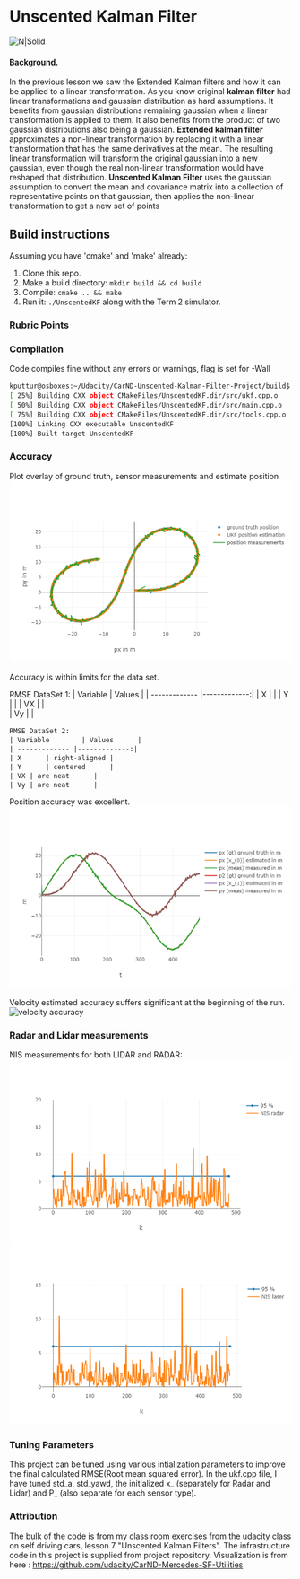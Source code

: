 # Unscented Kalman Filter 
![N|Solid](https://cdn-images-1.medium.com/max/800/1*21JI6_5U7hlxwBac7Rm8LA.gif)

####  Background.
In the previous lesson we saw the Extended Kalman filters and how it can be applied to a linear transformation. As you know original **kalman filter** had linear transformations and gaussian distribution as hard assumptions. It benefits from gaussian distributions remaining gaussian when a linear transformation is applied to them. It also benefits from the product of two gaussian distributions also being a gaussian.
**Extended kalman filter** approximates a non-linear transformation by replacing it with a linear transformation that has the same derivatives at the mean. The resulting linear transformation will transform the original gaussian into a new gaussian, even though the real non-linear transformation would have reshaped that distribution.
**Unscented Kalman Filter** uses the gaussian assumption to convert the mean and covariance matrix into a collection of representative points on that gaussian, then applies the non-linear transformation to get a new set of points

## Build instructions
Assuming you have 'cmake' and 'make' already:
1. Clone this repo.
2. Make a build directory: `mkdir build && cd build`
3. Compile: `cmake .. && make`
4. Run it: `./UnscentedKF` along with the Term 2 simulator.

### Rubric Points
### Compilation
Code compiles fine without any errors or warnings, flag is set for -Wall
```sh
kputtur@osboxes:~/Udacity/CarND-Unscented-Kalman-Filter-Project/build$ make
[ 25%] Building CXX object CMakeFiles/UnscentedKF.dir/src/ukf.cpp.o
[ 50%] Building CXX object CMakeFiles/UnscentedKF.dir/src/main.cpp.o
[ 75%] Building CXX object CMakeFiles/UnscentedKF.dir/src/tools.cpp.o
[100%] Linking CXX executable UnscentedKF
[100%] Built target UnscentedKF
```
### Accuracy
Plot overlay of ground truth, sensor measurements and estimate position
![accuracy](./images/p1.png)


Accuracy is within limits for the data set.


RMSE DataSet 1:
| Variable        | Values      |
| ------------- |-------------:|
| X      |  |
| Y      |       | 
| VX |       |    
| Vy |       |    

```
RMSE DataSet 2:
| Variable        | Values      |
| ------------- |-------------:|
| X      | right-aligned |
| Y      | centered      | 
| VX | are neat      |    
| Vy | are neat      |    
```
Position accuracy was excellent.
![positional accuracy](./images/p2.png)

Velocity estimated accuracy suffers significant at the beginning of the run.
![velocity accuracy](./p3.png)

### Radar and Lidar measurements
NIS measurements for both LIDAR and RADAR:
![radar](./images/radar.png)
![lidar](./images/lidar.png)

### Tuning Parameters 
This project can be tuned using various intialization parameters to improve the final calculated RMSE(Root mean squared error). In the ukf.cpp file, I have tuned std_a, std_yawd, the initialized x_ (separately for Radar and Lidar) and P_ (also separate for each sensor type).

### Attribution
The bulk of the code is from my class room exercises from the udacity class on self driving cars, lesson 7 "Unscented Kalman Filters". The infrastructure code in this project is supplied from project repository.
Visualization is from here : https://github.com/udacity/CarND-Mercedes-SF-Utilities





